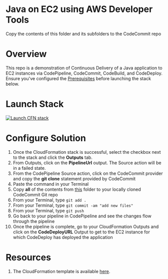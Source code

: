 # Java on EC2 using AWS Developer Tools

Copy the contents of this folder and its subfolders to the CodeCommit repo 

# Overview
This repo is a demonstration of Continuous Delivery of a Java application to EC2 instances via CodePipeline, CodeCommit, CodeBuild, and CodeDeploy. Ensure you've configured the [Prerequisites](https://github.com/stelligent/devops-essentials/wiki/Prerequisites) before launching the stack below.

# Launch Stack

[![Launch CFN stack](https://s3.amazonaws.com/cloudformation-examples/cloudformation-launch-stack.png)](https://console.aws.amazon.com/cloudformation/home?region=us-east-1#cstack=sn%7Edevops-essentials-java-prod%7Cturl%7Ehttps://s3.amazonaws.com/www.devopsessentialsaws.com/samples/training/pipeline.yml)

# Configure Solution

1. Once the CloudFormation stack is successful, select the checkbox next to the stack and click the **Outputs** tab. 
1. From Outputs, click on the **PipelineUrl** output. The Source action will be in a failed state.
1. From the CodePipeline Source action, click on the CodeCommit provider and copy the **git clone** statement provided by CodeCommit
1. Paste the command in your Terminal
1. Copy **all** of the contents from [this](../ec2) folder to your locally cloned CodeCommit Git repo
1. From your Terminal, type `git add .`
1. From your Terminal, type `git commit -am "add new files"`
1. From your Terminal, type `git push`
1. Go back to your pipeline in CodePipeline and see the changes flow through the pipeline
1. Once the pipeline is complete, go to your CloudFormation Outputs and click on the **CodeDeployURL** Output to get to the EC2 instance for which CodeDeploy has deployed the application


# Resources

1. The CloudFormation template is available [here](https://s3.amazonaws.com/www.devopsessentialsaws.com/samples/training/pipeline.yml).

